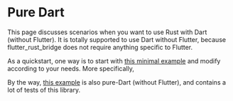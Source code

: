 # Pure Dart

This page discusses scenarios when you want to use Rust with Dart (without Flutter).
It is totally supported to use Dart without Flutter,
because flutter_rust_bridge does not require anything specific to Flutter.

As a quickstart,
one way is to start with
[this minimal example](https://github.com/fzyzcjy/flutter_rust_bridge/tree/master/frb_example/dart_minimal)
and modify according to your needs.
More specifically,

By the way,
[this example](https://github.com/fzyzcjy/flutter_rust_bridge/tree/master/frb_example/pure_dart)
is also pure-Dart (without Flutter),
and contains a lot of tests of this library.
